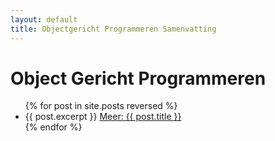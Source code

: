 ```yaml
---
layout: default
title: Objectgericht Programmeren Samenvatting
---
```


# Object Gericht Programmeren

<ul>
    {% for post in site.posts reversed %}
    <li>
        {{ post.excerpt }}
        <a href="{{ post.url }}">Meer: {{ post.title }}</a>
    </li>
    {% endfor %}
</ul>
